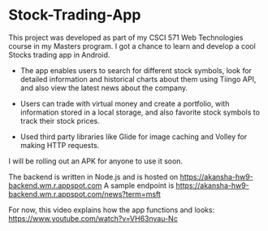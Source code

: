 # Stock-Trading-App

This project was developed as part of my CSCI 571 Web Technologies course in my Masters program. 
I got a chance to learn and develop a cool Stocks trading app in Android. 

- The app enables users to search for different stock symbols, look for detailed
information and historical charts about them using Tiingo API, and also view the latest news about the company.

- Users can trade with virtual money and create a portfolio, with information stored in a local storage, and also favorite stock
symbols to track their stock prices.

- Used third party libraries like Glide for image caching and Volley for making HTTP requests.

I will be rolling out an APK for anyone to use it soon. 

The backend is written in Node.js and is hosted on https://akansha-hw9-backend.wm.r.appspot.com
A sample endpoint is https://akansha-hw9-backend.wm.r.appspot.com/news?term=msft  

For now, this video explains how the app functions and looks:
https://www.youtube.com/watch?v=VH63nyau-Nc
